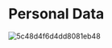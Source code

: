 # Personal Data

![5c48d4f6d4dd8081eb48](https://user-images.githubusercontent.com/85700432/219941632-f968765a-e48e-40df-8839-45ab5f4d4dd1.png)
